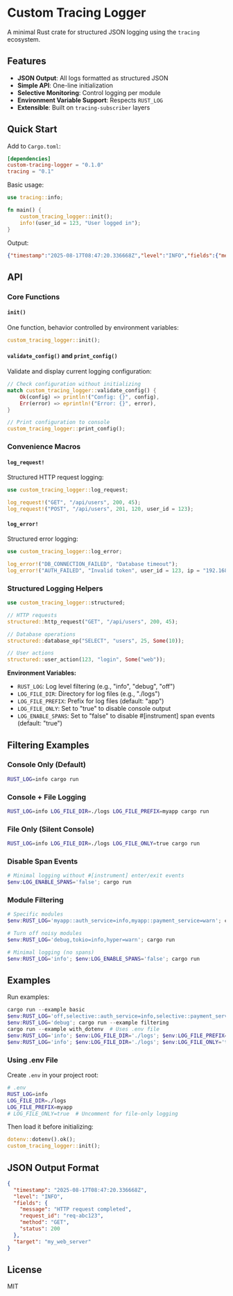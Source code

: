# Custom Tracing Logger

A minimal Rust crate for structured JSON logging using the `tracing` ecosystem.

## Features

- **JSON Output**: All logs formatted as structured JSON
- **Simple API**: One-line initialization
- **Selective Monitoring**: Control logging per module
- **Environment Variable Support**: Respects `RUST_LOG`
- **Extensible**: Built on `tracing-subscriber` layers

## Quick Start

Add to `Cargo.toml`:
```toml
[dependencies]
custom-tracing-logger = "0.1.0"
tracing = "0.1"
```

Basic usage:
```rust
use tracing::info;

fn main() {
    custom_tracing_logger::init();
    info!(user_id = 123, "User logged in");
}
```

Output:
```json
{"timestamp":"2025-08-17T08:47:20.336668Z","level":"INFO","fields":{"message":"User logged in","user_id":123},"target":"my_app"}
```

## API

### Core Functions

#### `init()`
One function, behavior controlled by environment variables:
```rust
custom_tracing_logger::init();
```

#### `validate_config()` and `print_config()`
Validate and display current logging configuration:
```rust
// Check configuration without initializing
match custom_tracing_logger::validate_config() {
    Ok(config) => println!("Config: {}", config),
    Err(error) => eprintln!("Error: {}", error),
}

// Print configuration to console
custom_tracing_logger::print_config();
```

### Convenience Macros

#### `log_request!`
Structured HTTP request logging:
```rust
use custom_tracing_logger::log_request;

log_request!("GET", "/api/users", 200, 45);
log_request!("POST", "/api/users", 201, 120, user_id = 123);
```

#### `log_error!`
Structured error logging:
```rust
use custom_tracing_logger::log_error;

log_error!("DB_CONNECTION_FAILED", "Database timeout");
log_error!("AUTH_FAILED", "Invalid token", user_id = 123, ip = "192.168.1.1");
```

### Structured Logging Helpers

```rust
use custom_tracing_logger::structured;

// HTTP requests
structured::http_request("GET", "/api/users", 200, 45);

// Database operations
structured::database_op("SELECT", "users", 25, Some(10));

// User actions
structured::user_action(123, "login", Some("web"));
```

**Environment Variables:**
- `RUST_LOG`: Log level filtering (e.g., "info", "debug", "off")
- `LOG_FILE_DIR`: Directory for log files (e.g., "./logs")
- `LOG_FILE_PREFIX`: Prefix for log files (default: "app")
- `LOG_FILE_ONLY`: Set to "true" to disable console output
- `LOG_ENABLE_SPANS`: Set to "false" to disable #[instrument] span events (default: "true")

## Filtering Examples

### Console Only (Default)
```bash
RUST_LOG=info cargo run
```

### Console + File Logging
```bash
RUST_LOG=info LOG_FILE_DIR=./logs LOG_FILE_PREFIX=myapp cargo run
```

### File Only (Silent Console)
```bash
RUST_LOG=info LOG_FILE_DIR=./logs LOG_FILE_ONLY=true cargo run
```

### Disable Span Events
```powershell
# Minimal logging without #[instrument] enter/exit events
$env:LOG_ENABLE_SPANS='false'; cargo run
```

### Module Filtering
```powershell
# Specific modules
$env:RUST_LOG='myapp::auth_service=info,myapp::payment_service=warn'; cargo run

# Turn off noisy modules
$env:RUST_LOG='debug,tokio=info,hyper=warn'; cargo run

# Minimal logging (no spans)
$env:RUST_LOG='info'; $env:LOG_ENABLE_SPANS='false'; cargo run
```

## Examples

Run examples:
```powershell
cargo run --example basic
$env:RUST_LOG='off,selective::auth_service=info,selective::payment_service=warn'; cargo run --example selective
$env:RUST_LOG='debug'; cargo run --example filtering
cargo run --example with_dotenv  # Uses .env file
$env:RUST_LOG='info'; $env:LOG_FILE_DIR='./logs'; $env:LOG_FILE_PREFIX='myapp'; cargo run --example file_logging
$env:RUST_LOG='info'; $env:LOG_FILE_DIR='./logs'; $env:LOG_FILE_ONLY='true'; cargo run --example file_only
```

### Using .env File
Create `.env` in your project root:
```bash
# .env
RUST_LOG=info
LOG_FILE_DIR=./logs
LOG_FILE_PREFIX=myapp
# LOG_FILE_ONLY=true  # Uncomment for file-only logging
```

Then load it before initializing:
```rust
dotenv::dotenv().ok();
custom_tracing_logger::init();
```

## JSON Output Format

```json
{
  "timestamp": "2025-08-17T08:47:20.336668Z",
  "level": "INFO",
  "fields": {
    "message": "HTTP request completed",
    "request_id": "req-abc123",
    "method": "GET",
    "status": 200
  },
  "target": "my_web_server"
}
```

## License

MIT